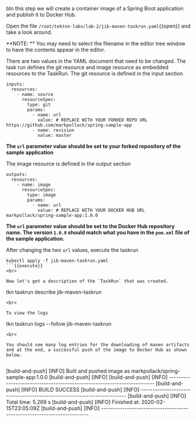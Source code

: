 bIn this step we will create a container image of a Spring Boot application and publish it to Docker Hub.

Open the file `/root/tekton-labs/lab-2/jib-maven-taskrun.yaml`{{open}} and take a look around.

**NOTE:  ** You may need to select the filename in the editor tree window to have the contents appear in the editor.

There are two values in the YAML document that need to be changed.
The task run defines the git resource and image resource as embedded resources to the TaskRun.
The git resource is defined in the input section

```
inputs:
  resources:
    - name: source
      resourceSpec:
        type: git
        params:
          - name: url
            value: # REPLACE WITH YOUR FORKED REPO URL https://github.com/markpollack/spring-sample-app
          - name: revision
            value: master
```
**The `url` parameter value should be set to your forked repository of the sample application**

The image resource is defined in the output section

```
outputs:
  resources:
    - name: image
      resourceSpec:
        type: image
        params:
          - name: url
            value: # REPLACE WITH YOUR DOCKER HUB URL markpollack/spring-sample-app:1.0.0
```

**The `url` parameter value should be set to the Docker Hub repository name.  The version `1.0.0` should match what you have in the `pom.xml` file of the sample application.**

After changing the two `url` values, execute the taskrun

```
kubectl apply -f jib-maven-taskrun.yaml
```{{execute}}
<br>

Now let's get a description of the `TaskRun` that was created.

```
tkn taskrun describe jib-maven-taskrun
```{{execute}}
<br>

To view the logs

```
tkn taskrun logs --follow jib-maven-taskrun
```{{execute}}
<br>

You should see many log entries for the downloading of maven artifacts and at the end, a successful push of the image to Docker Hub as shown below.


```
[build-and-push] [INFO] Built and pushed image as markpollack/spring-sample-app:1.0.0
[build-and-push] [INFO] 
[build-and-push] [INFO] ------------------------------------------------------------------------
[build-and-push] [INFO] BUILD SUCCESS
[build-and-push] [INFO] ------------------------------------------------------------------------
[build-and-push] [INFO] Total time:  5.269 s
[build-and-push] [INFO] Finished at: 2020-02-15T23:05:09Z
[build-and-push] [INFO] ------------------------------------------------------------------------
```





